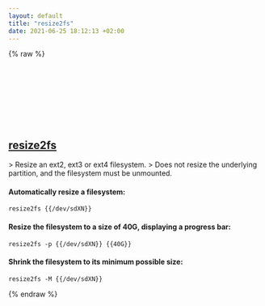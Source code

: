 ```yaml
---
layout: default
title: "resize2fs"
date: 2021-06-25 18:12:13 +02:00
---
```

{% raw %}
<h2 id="resize2fs">
  <a href="/en/linux/resize2fs.html">resize2fs</a> <a href="#resize2fs"><svg class="icon">
    <use href="/assets/images/unicode_sprite.svg#link" />
  </svg></a>
</h2>
> Resize an ext2, ext3 or ext4 filesystem.
> Does not resize the underlying partition, and the filesystem must be unmounted.

#### Automatically resize a filesystem:
```shell
resize2fs {{/dev/sdXN}}
```
#### Resize the filesystem to a size of 40G, displaying a progress bar:
```shell
resize2fs -p {{/dev/sdXN}} {{40G}}
```
#### Shrink the filesystem to its minimum possible size:
```shell
resize2fs -M {{/dev/sdXN}}
```
{% endraw %}